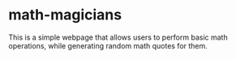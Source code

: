 # math-magicians
This is a simple webpage that allows users to perform basic math operations, while generating random math quotes for them.
